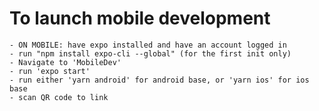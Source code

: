 # To launch mobile development
    - ON MOBILE: have expo installed and have an account logged in
    - run "npm install expo-cli --global" (for the first init only)
    - Navigate to 'MobileDev'
    - run 'expo start'
    - run either 'yarn android' for android base, or 'yarn ios' for ios base
    - scan QR code to link
